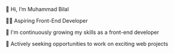 👋 Hi, I’m Muhammad Bilal

👨‍💻 Aspiring Front-End Developer

🌱 I'm continuously growing my skills as a front-end developer

💼 Actively seeking opportunities to work on exciting web projects

<!---
Bilal-Sohail-42/Bilal-Sohail-42 is a ✨ special ✨ repository because its `README.md` (this file) appears on your GitHub profile.
You can click the Preview link to take a look at your changes.
--->
